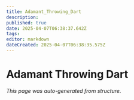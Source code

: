 ```yaml
---
title: Adamant_Throwing_Dart
description: 
published: true
date: 2025-04-07T06:38:37.642Z
tags: 
editor: markdown
dateCreated: 2025-04-07T06:38:35.575Z
---
```


# Adamant Throwing Dart

*This page was auto-generated from structure.*